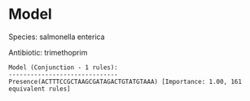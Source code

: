 
# Model

Species: salmonella enterica

Antibiotic: trimethoprim

```
Model (Conjunction - 1 rules):
------------------------------
Presence(ACTTTCCGCTAAGCGATAGACTGTATGTAAA) [Importance: 1.00, 161 equivalent rules]

```

